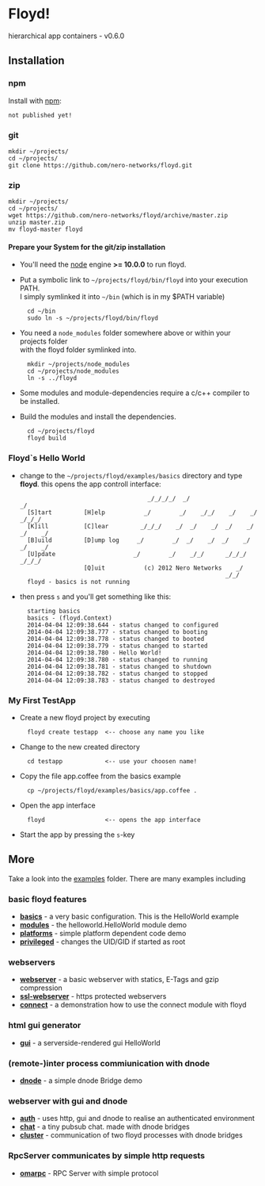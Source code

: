 # Floyd!

hierarchical app containers - v0.6.0

## Installation

### npm

Install with [npm](http://github.com/isaacs/npm):

    not published yet!

### git

    mkdir ~/projects/
    cd ~/projects/
    git clone https://github.com/nero-networks/floyd.git

### zip

    mkdir ~/projects/
    cd ~/projects/
    wget https://github.com/nero-networks/floyd/archive/master.zip
    unzip master.zip
    mv floyd-master floyd

#### Prepare your System for the git/zip installation

* You'll need the [node](http://nodejs.org/) engine **>= 10.0.0** to run floyd.

* Put a symbolic link to `~/projects/floyd/bin/floyd` into your execution PATH.  
  I simply symlinked it into `~/bin` (which is in my $PATH variable)

        cd ~/bin
        sudo ln -s ~/projects/floyd/bin/floyd

* You need a `node_modules` folder somewhere above or within your projects folder  
  with the floyd folder symlinked into.

        mkdir ~/projects/node_modules
        cd ~/projects/node_modules
        ln -s ../floyd

* Some modules and module-dependencies require a c/c++ compiler to be installed.

* Build the modules and install the dependencies.

        cd ~/projects/floyd
        floyd build


### Floyd`s Hello World

* change to the `~/projects/floyd/examples/basics` directory
  and type **floyd**. this opens the app controll interface:


                                          _/_/_/_/  _/                            _/
        [S]tart         [H]elp           _/        _/    _/_/    _/    _/    _/_/_/
        [K]ill          [C]lear         _/_/_/    _/  _/    _/  _/    _/  _/    _/  
        [B]uild         [D]ump log     _/        _/  _/    _/  _/    _/  _/    _/   
        [U]pdate                      _/        _/    _/_/      _/_/_/    _/_/_/    
                        [Q]uit           (c) 2012 Nero Networks    _/               
                                                                _/_/
        floyd - basics is not running

* then press `s` and you'll get something like this:

        starting basics
        basics - (floyd.Context)
        2014-04-04 12:09:38.644 - status changed to configured
        2014-04-04 12:09:38.777 - status changed to booting
        2014-04-04 12:09:38.778 - status changed to booted
        2014-04-04 12:09:38.779 - status changed to started
        2014-04-04 12:09:38.780 - Hello World!
        2014-04-04 12:09:38.780 - status changed to running
        2014-04-04 12:09:38.781 - status changed to shutdown
        2014-04-04 12:09:38.782 - status changed to stopped
        2014-04-04 12:09:38.783 - status changed to destroyed


### My First TestApp

* Create a new floyd project by executing

        floyd create testapp  <-- choose any name you like

* Change to the new created directory

        cd testapp            <-- use your choosen name!

* Copy the file app.coffee from the basics example

        cp ~/projects/floyd/examples/basics/app.coffee .

* Open the app interface

        floyd                 <-- opens the app interface

* Start the app by pressing the `s`-key


## More

Take a look into the [examples](examples/) folder. There are many examples including

### basic floyd features
- [**basics**](examples/basics/) - a very basic configuration. This is the HelloWorld example
- [**modules**](examples/modules/) - the helloworld.HelloWorld module demo
- [**platforms**](examples/platforms/) - simple platform dependent code demo
- [**privileged**](examples/privileged/) - changes the UID/GID if started as root

### webservers
- [**webserver**](examples/webserver/) - a basic webserver with statics, E-Tags and gzip compression
- [**ssl-webserver**](examples/ssl-webserver/) - https protected webservers
- [**connect**](examples/connect/) - a demonstration how to use the connect module with floyd

### html gui generator
- [**gui**](examples/gui/) - a serverside-rendered gui HelloWorld

### (remote-)inter process commiunication with dnode
- [**dnode**](examples/dnode/) - a simple dnode Bridge demo

### webserver with gui and dnode
- [**auth**](examples/auth/) - uses http, gui and dnode to realise an authenticated environment
- [**chat**](examples/chat/) - a tiny pubsub chat. made with dnode bridges
- [**cluster**](examples/cluster/) - communication of two floyd processes with dnode bridges

### RpcServer communicates by simple http requests
- [**omarpc**](examples/omarpc/) - RPC Server with simple protocol
